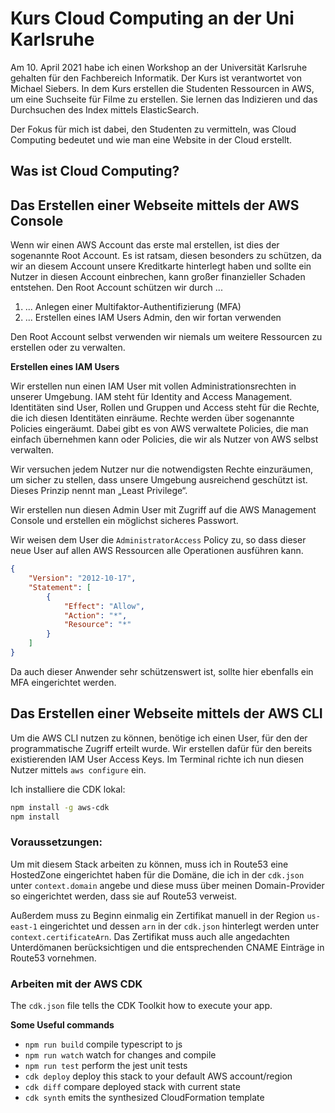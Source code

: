 # Kurs Cloud Computing an der Uni Karlsruhe

Am 10. April 2021 habe ich einen Workshop an der Universität Karlsruhe gehalten für den Fachbereich Informatik. Der Kurs ist verantwortet von Michael Siebers. In dem Kurs erstellen die Studenten Ressourcen in AWS, um eine Suchseite für Filme zu erstellen. Sie lernen das Indizieren und das Durchsuchen des Index mittels ElasticSearch.

Der Fokus für mich ist dabei, den Studenten zu vermitteln, was Cloud Computing bedeutet und wie man eine Website in der Cloud erstellt.

## Was ist Cloud Computing?



## Das Erstellen einer Webseite mittels der AWS Console

Wenn wir einen AWS Account das erste mal erstellen, ist dies der sogenannte Root Account. Es ist ratsam, diesen besonders zu schützen, da wir an diesem Account unsere Kreditkarte hinterlegt haben und sollte ein Nutzer in diesen Account einbrechen, kann großer finanzieller Schaden entstehen. Den Root Account schützen wir durch ...

1. ... Anlegen einer Multifaktor-Authentifizierung (MFA)
2. ... Erstellen eines IAM Users Admin, den wir fortan verwenden

Den Root Account selbst verwenden wir niemals um weitere Ressourcen zu erstellen oder zu verwalten.

**Erstellen eines IAM Users**

Wir erstellen nun einen IAM User mit vollen Administrationsrechten in unserer Umgebung. IAM steht für Identity and Access Management. Identitäten sind User, Rollen und Gruppen und Access steht für die Rechte, die ich diesen Identitäten einräume. Rechte werden über sogenannte Policies eingeräumt. Dabei gibt es von AWS verwaltete Policies, die man einfach übernehmen kann oder Policies, die wir als Nutzer von AWS selbst verwalten.

Wir versuchen jedem Nutzer nur die notwendigsten Rechte einzuräumen, um sicher zu stellen, dass unsere Umgebung ausreichend geschützt ist. Dieses Prinzip nennt man „Least Privilege“.

Wir erstellen nun diesen Admin User mit Zugriff auf die AWS Management Console und erstellen ein möglichst sicheres Passwort.

Wir weisen dem User die `AdministratorAccess` Policy zu, so dass dieser neue User auf allen AWS Ressourcen alle Operationen ausführen kann.

```json
{
    "Version": "2012-10-17",
    "Statement": [
        {
            "Effect": "Allow",
            "Action": "*",
            "Resource": "*"
        }
    ]
}
```

Da auch dieser Anwender sehr schützenswert ist, sollte hier ebenfalls ein MFA eingerichtet werden.




## Das Erstellen einer Webseite mittels der AWS CLI

Um die AWS CLI nutzen zu können, benötige ich einen User, für den der programmatische Zugriff erteilt wurde. Wir erstellen dafür für den bereits existierenden IAM User Access Keys. Im Terminal richte ich nun diesen Nutzer mittels `aws configure` ein.

Ich installiere die CDK lokal:

```bash
npm install -g aws-cdk
npm install
```

### Voraussetzungen:

Um mit diesem Stack arbeiten zu können, muss ich in Route53 eine HostedZone eingerichtet haben für die Domäne, die ich in der `cdk.json` unter `context.domain` angebe und diese muss über meinen Domain-Provider so eingerichtet werden, dass sie auf Route53 verweist.

Außerdem muss zu Beginn einmalig ein Zertifikat manuell in der Region `us-east-1` eingerichtet und dessen `arn` in der `cdk.json` hinterlegt werden unter `context.certificateArn`. Das Zertifikat muss auch alle angedachten Unterdömanen berücksichtigen und die entsprechenden CNAME Einträge in Route53 vornehmen.



### Arbeiten mit der AWS CDK

The `cdk.json` file tells the CDK Toolkit how to execute your app.

**Some Useful commands**

 * `npm run build`   compile typescript to js
 * `npm run watch`   watch for changes and compile
 * `npm run test`    perform the jest unit tests
 * `cdk deploy`      deploy this stack to your default AWS account/region
 * `cdk diff`        compare deployed stack with current state
 * `cdk synth`       emits the synthesized CloudFormation template
